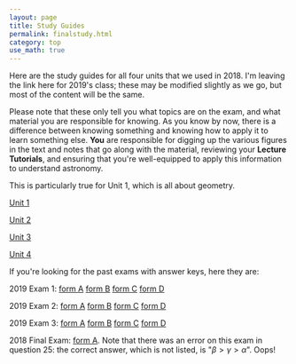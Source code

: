 ```yaml
---
layout: page
title: Study Guides 
permalink: finalstudy.html 
category: top
use_math: true
---
```


Here are the study guides for all four units that we used in 2018. I'm leaving the link here for 2019's class;
these may be modified slightly as we go, but most of the content will be the same.

Please note that these only tell you what topics are on the exam, and what material you are responsible for knowing. As you know by now, there is a difference between knowing something
and knowing how to apply it to learn something else. **You** are responsible for digging up the various figures in the text and notes that go along with the material, reviewing your 
**Lecture Tutorials**, and ensuring that you're well-equipped to apply this information to understand astronomy.

This is particularly true for Unit 1, which is all about geometry. 

<a href="exam1study.html">Unit 1</a>

<a href="exam2study.html">Unit 2</a>

<a href="exam3study.html">Unit 3</a>

<a href="exam4study.html">Unit 4</a>

If you're looking for the past exams with answer keys, here they are:

2019 Exam 1: <a href="exam1-formAkey.pdf">form A</a> <a href="exam1-formBkey.pdf">form B</a> <a href="exam1-formCkey.pdf">form C</a> <a href="exam1-formDkey.pdf">form D</a><br>

2019 Exam 2: <a href="exam2-formAkey.pdf">form A</a> <a href="exam2-formBkey.pdf">form B</a> <a href="exam2-formCkey.pdf">form C</a> <a href="exam2-formDkey.pdf">form D</a><br>

2019 Exam 3: <a href="exam3-formAkey.pdf">form A</a> <a href="exam3-formBkey.pdf">form B</a> <a href="exam3-formCkey.pdf">form C</a> <a href="exam3-formDkey.pdf">form D</a><br>

2018 Final Exam: <a href="examfinal-formAkey.pdf">form A</a>. Note that there was an error on this exam in question 25: the correct answer, which is not listed, is "$\beta > \gamma > \alpha$". Oops! 
